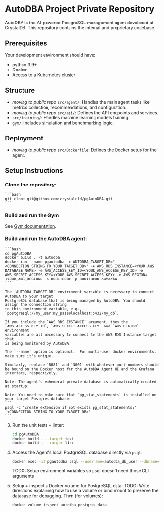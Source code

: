 # AutoDBA Project Private Repository

AutoDBA is the AI-powered PostgreSQL management agent developed at CrystalDB.
This repository contains the internal and proprietary codebase.

## Prerequisites

Your development environment should have:
- python 3.9+
- Docker
- Access to a Kubernetes cluster

## Structure
- *moving to public repo* `src/agent/`: Handles the main agent tasks like metrics collection, recommendations, and configuration.
- *moving to public repo* `src/api/`: Defines the API endpoints and services.
- `src/training/`: Handles machine learning models training.
- `gym/`: Includes simulation and benchmarking logic.

## Deployment
- *moving to public repo* `src/Dockerfile`: Defines the Docker setup for the agent.

## Setup Instructions

### Clone the repository:

    ```bash
    git clone git@github.com:crystalcld/pgAutoDBA.git
    ```

### Build and run the Gym

See [Gym documentation](gym/v2/README.md).

### Build and run the AutoDBA agent:

    ```bash
    cd pgAutoDBA
    docker build . -t autodba
    docker run --name pgautodba -e AUTODBA_TARGET_DB="<CONNECTION_STRING_TO_YOUR_TARGET_DB>" -e AWS_RDS_INSTANCE=<YOUR AWS DATABASE NAME> -e AWS_ACCESS_KEY_ID=<YOUR_AWS_ACCESS_KEY_ID> -e AWS_SECRET_ACCESS_KEY=<YOUR_AWS_SECRET_ACCESS_KEY> -e AWS_REGION=<YOUR_AWS_REGION> -p 8081:8080 -p 3001:3000 autodba
    ```

    The `AUTODBA_TARGET_DB` environment variable is necessary to connect AutoDBA to your target
    PostgreSQL database that is being managed by AutoDBA. You should assign the connection string
    to this environment variable, e.g., `postgresql://my_user:my_pass@localhost:5432/my_db`.

    If you include the `AWS_RDS_INSTANCE` argument, then the
    `AWS_ACCESS_KEY_ID`, `AWS_SECRET_ACCESS_KEY` and `AWS_REGION` environment
    variables are all necessary to connect to the AWS RDS Instance target that
    is being monitored by AutoDBA.

    The `--name` option is optional.  For multi-user docker environments, make sure it's unique.

    Similarly, replace `8081` and `3001` with whatever port numbers should be bound on the Docker host for the AutoDBA Agent UI and the Grafana interface, respectively.

    Note: The agent's ephemeral private database is automatically created at startup.

    Note: You need to make sure that `pg_stat_statements` is installed on your target Postgres database:
    ```
    psql -c 'create extension if not exists pg_stat_statements;' '<CONNECTION_STRING_TO_YOUR_TARGET_DB>'
    ```

3. Run the unit tests + linter:

    ```bash
    cd pgAutoDBA
    docker build . --target test
    docker build . --target lint
    ```

4. Access the Agent's local PostgreSQL database directly via `psql`:

    ```bash
    docker exec -it pgautodba psql --username=autodba_db_user --dbname=autodba_db
    ```
    TODO: Setup environment variables so psql doesn't need those CLI arguments

5. Setup + inspect a Docker volume for PostgreSQL data:
    TODO: Write directions explaining how to use a volume or bind mount to preserve the database for debugging.  Then (for volumes):
    ```bash
    docker volume inspect autodba_postgres_data
    ```
